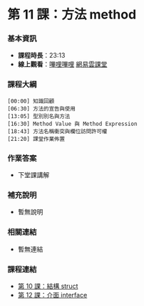 第 11 課：方法 method
==========================

### 基本資訊

- **課程時長**：23:13
- **線上觀看**：[嗶哩嗶哩](https://www.bilibili.com/video/BV1gr4y117T4/) [網易雲課堂](http://study.163.com/course/courseLearn.htm?courseId=306002#/learn/video?lessonId=421022&courseId=306002)

### 課程大綱

	[00:00] 知識回顧
	[06:30] 方法的宣告與使用
	[13:05] 型別別名與方法
	[16:30] Method Value 與 Method Expression
	[18:43] 方法名稱衝突與欄位訪問許可權
	[21:20] 課堂作業佈置
	
### 作業答案

- 下堂課講解

### 補充說明

- 暫無說明

### 相關連結

- 暫無連結

### 課程連結

- [第 10 課：結構 struct](lecture10.md)
- [第 12 課：介面 interface](lecture12.md)
